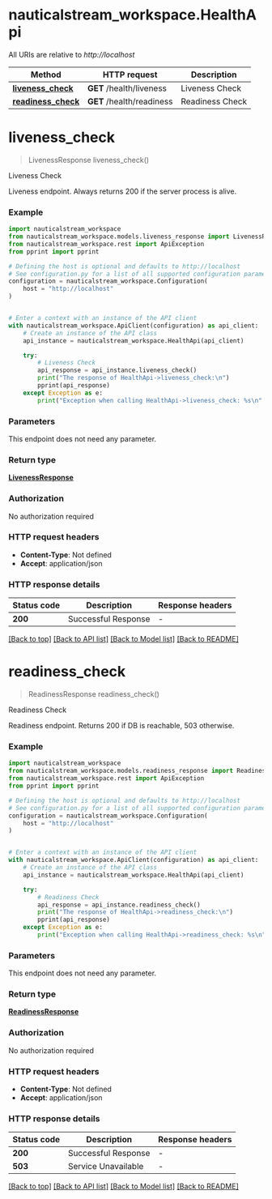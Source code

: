 # nauticalstream_workspace.HealthApi

All URIs are relative to *http://localhost*

Method | HTTP request | Description
------------- | ------------- | -------------
[**liveness_check**](HealthApi.md#liveness_check) | **GET** /health/liveness | Liveness Check
[**readiness_check**](HealthApi.md#readiness_check) | **GET** /health/readiness | Readiness Check


# **liveness_check**
> LivenessResponse liveness_check()

Liveness Check

Liveness endpoint.
Always returns 200 if the server process is alive.

### Example


```python
import nauticalstream_workspace
from nauticalstream_workspace.models.liveness_response import LivenessResponse
from nauticalstream_workspace.rest import ApiException
from pprint import pprint

# Defining the host is optional and defaults to http://localhost
# See configuration.py for a list of all supported configuration parameters.
configuration = nauticalstream_workspace.Configuration(
    host = "http://localhost"
)


# Enter a context with an instance of the API client
with nauticalstream_workspace.ApiClient(configuration) as api_client:
    # Create an instance of the API class
    api_instance = nauticalstream_workspace.HealthApi(api_client)

    try:
        # Liveness Check
        api_response = api_instance.liveness_check()
        print("The response of HealthApi->liveness_check:\n")
        pprint(api_response)
    except Exception as e:
        print("Exception when calling HealthApi->liveness_check: %s\n" % e)
```



### Parameters

This endpoint does not need any parameter.

### Return type

[**LivenessResponse**](LivenessResponse.md)

### Authorization

No authorization required

### HTTP request headers

 - **Content-Type**: Not defined
 - **Accept**: application/json

### HTTP response details

| Status code | Description | Response headers |
|-------------|-------------|------------------|
**200** | Successful Response |  -  |

[[Back to top]](#) [[Back to API list]](../README.md#documentation-for-api-endpoints) [[Back to Model list]](../README.md#documentation-for-models) [[Back to README]](../README.md)

# **readiness_check**
> ReadinessResponse readiness_check()

Readiness Check

Readiness endpoint.
Returns 200 if DB is reachable, 503 otherwise.

### Example


```python
import nauticalstream_workspace
from nauticalstream_workspace.models.readiness_response import ReadinessResponse
from nauticalstream_workspace.rest import ApiException
from pprint import pprint

# Defining the host is optional and defaults to http://localhost
# See configuration.py for a list of all supported configuration parameters.
configuration = nauticalstream_workspace.Configuration(
    host = "http://localhost"
)


# Enter a context with an instance of the API client
with nauticalstream_workspace.ApiClient(configuration) as api_client:
    # Create an instance of the API class
    api_instance = nauticalstream_workspace.HealthApi(api_client)

    try:
        # Readiness Check
        api_response = api_instance.readiness_check()
        print("The response of HealthApi->readiness_check:\n")
        pprint(api_response)
    except Exception as e:
        print("Exception when calling HealthApi->readiness_check: %s\n" % e)
```



### Parameters

This endpoint does not need any parameter.

### Return type

[**ReadinessResponse**](ReadinessResponse.md)

### Authorization

No authorization required

### HTTP request headers

 - **Content-Type**: Not defined
 - **Accept**: application/json

### HTTP response details

| Status code | Description | Response headers |
|-------------|-------------|------------------|
**200** | Successful Response |  -  |
**503** | Service Unavailable |  -  |

[[Back to top]](#) [[Back to API list]](../README.md#documentation-for-api-endpoints) [[Back to Model list]](../README.md#documentation-for-models) [[Back to README]](../README.md)

